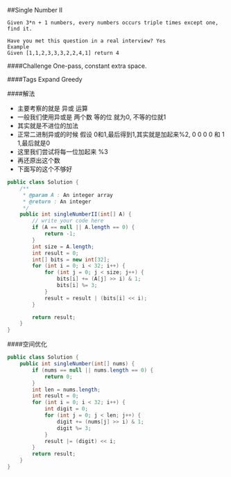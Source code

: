 ##Single Number II

    Given 3*n + 1 numbers, every numbers occurs triple times except one, find it.

    Have you met this question in a real interview? Yes
    Example
    Given [1,1,2,3,3,3,2,2,4,1] return 4

####Challenge
One-pass, constant extra space.

####Tags Expand
Greedy

####解法
- 主要考察的就是 异或 运算
- 一般我们使用异或是 两个数 等的位 就为0, 不等的位就1
- 其实就是不进位的加法
- 正常二进制异或的时候 假设 0和1,最后得到1,其实就是加起来%2, 0 0 0 0 和 1 1,最后就是0
- 这里我们尝试将每一位加起来 %3
- 再还原出这个数
- 下面写的这个不够好

```java
public class Solution {
	/**
	 * @param A : An integer array
	 * @return : An integer
	 */
    public int singleNumberII(int[] A) {
        // write your code here
        if (A == null || A.length == 0) {
            return -1;
        }
        int size = A.length;
        int result = 0;
        int[] bits = new int[32];
        for (int i = 0; i < 32; i++) {
            for (int j = 0; j < size; j++) {
                bits[i] += (A[j] >> i) & 1;
                bits[i] %= 3;
            }
            result = result | (bits[i] << i);
        }

        return result;
    }
}
```
####空间优化

```java
public class Solution {
    public int singleNumber(int[] nums) {
        if (nums == null || nums.length == 0) {
            return 0;
        }
        int len = nums.length;
        int result = 0;
        for (int i = 0; i < 32; i++) {
            int digit = 0;
            for (int j = 0; j < len; j++) {
                digit += (nums[j] >> i) & 1;
                digit %= 3;
            }
            result |= (digit) << i;
        }
        return result;
    }
}
```
